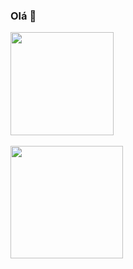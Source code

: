 ### Olá 👋

<div>
<img height="165vm" src="https://github-readme-stats.vercel.app/api/top-langs/?username=helloisasm&hide_progress=true"/> 
<br> </br>
<img height="180vm" src="https://github-readme-stats.vercel.app/api?username=helloisasm&show_icons=true&theme=tokyonight"/>
</div>
